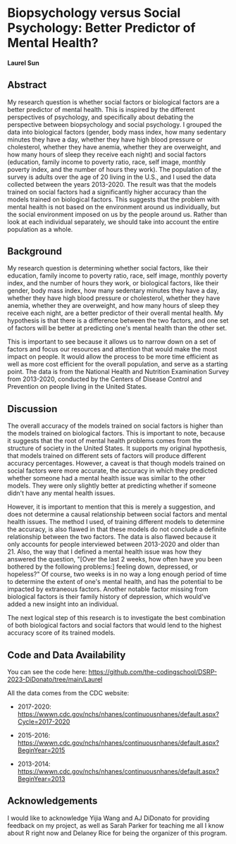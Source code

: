 # Biopsychology versus Social Psychology: Better Predictor of Mental Health?

#### Laurel Sun

## Abstract

My research question is whether social factors or biological factors are a better predictor of mental health. This is inspired by the different perspectives of psychology, and specifically about debating the perspective between biopsychology and social psychology. I grouped the data into biological factors (gender, body mass index, how many sedentary minutes they have a day, whether they have high blood pressure or cholesterol, whether they have anemia, whether they are overweight, and how many hours of sleep they receive each night) and social factors (education, family income to poverty ratio, race, self image, monthly poverty index, and the number of hours they work). The population of the survey is adults over the age of 20 living in the U.S., and I used the data collected between the years 2013-2020. The result was that the models trained on social factors had a significantly higher accuracy than the models trained on biological factors. This suggests that the problem with mental health is not based on the environment around us individually, but the social environment imposed on us by the people around us. Rather than look at each individual separately, we should take into account the entire population as a whole.

## Background

My research question is determining whether social factors, like their education, family income to poverty ratio, race, self image, monthly poverty index, and the number of hours they work, or biological factors, like their gender, body mass index, how many sedentary minutes they have a day, whether they have high blood pressure or cholesterol, whether they have anemia, whether they are overweight, and how many hours of sleep they receive each night, are a better predictor of their overall mental health. My hypothesis is that there is a difference between the two factors, and one set of factors will be better at predicting one's mental health than the other set.

This is important to see because it allows us to narrow down on a set of factors and focus our resources and attention that would make the most impact on people. It would allow the process to be more time efficient as well as more cost efficient for the overall population, and serve as a starting point. The data is from the National Health and Nutrition Examination Survey from 2013-2020, conducted by the Centers of Disease Control and Prevention on people living in the United States.

## Discussion

The overall accuracy of the models trained on social factors is higher than the models trained on biological factors. This is important to note, because it suggests that the root of mental health problems comes from the structure of society in the United States. It supports my original hypothesis, that models trained on different sets of factors will produce different accuracy percentages. However, a caveat is that though models trained on social factors were more accurate, the accuracy in which they predicted whether someone had a mental health issue was similar to the other models. They were only slightly better at predicting whether if someone didn't have any mental health issues.

However, it is important to mention that this is merely a suggestion, and does not determine a causal relationship between social factors and mental health issues. The method I used, of training different models to determine the accuracy, is also flawed in that these models do not conclude a definite relationship between the two factors. The data is also flawed because it only accounts for people interviewed between 2013-2020 and older than 21. Also, the way that I defined a mental health issue was how they answered the question, "[Over the last 2 weeks, how often have you been bothered by the following problems:] feeling down, depressed, or hopeless?" Of course, two weeks is in no way a long enough period of time to determine the extent of one's mental health, and has the potential to be impacted by extraneous factors. Another notable factor missing from biological factors is their family history of depression, which would've added a new insight into an individual.

The next logical step of this research is to investigate the best combination of both biological factors and social factors that would lend to the highest accuracy score of its trained models.

## Code and Data Availability

You can see the code here: <https://github.com/the-codingschool/DSRP-2023-DiDonato/tree/main/Laurel>

All the data comes from the CDC website:

-   2017-2020: <https://wwwn.cdc.gov/nchs/nhanes/continuousnhanes/default.aspx?Cycle=2017-2020>

-   2015-2016: <https://wwwn.cdc.gov/nchs/nhanes/continuousnhanes/default.aspx?BeginYear=2015>

-   2013-2014: <https://wwwn.cdc.gov/nchs/nhanes/continuousnhanes/default.aspx?BeginYear=2013>

## Acknowledgements

I would like to acknowledge Yijia Wang and AJ DiDonato for providing feedback on my project, as well as Sarah Parker for teaching me all I know about R right now and Delaney Rice for being the organizer of this program.
